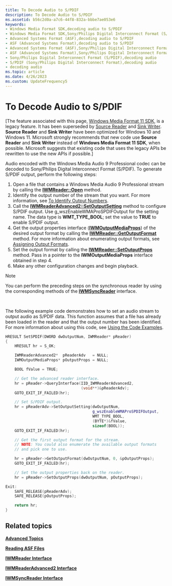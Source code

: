 ```yaml
---
title: To Decode Audio to S/PDIF
description: To Decode Audio to S/PDIF
ms.assetid: b56c2d0a-a7c6-44f8-832a-bbbe7ae053e6
keywords:
- Windows Media Format SDK,decoding audio to S/PDIF
- Windows Media Format SDK,Sony/Philips Digital Interconnect Format (S/PDIF)
- Advanced Systems Format (ASF),decoding audio to S/PDIF
- ASF (Advanced Systems Format),decoding audio to S/PDIF
- Advanced Systems Format (ASF),Sony/Philips Digital Interconnect Format (S/PDIF)
- ASF (Advanced Systems Format),Sony/Philips Digital Interconnect Format (S/PDIF)
- Sony/Philips Digital Interconnect Format (S/PDIF),decoding audio
- S/PDIF (Sony/Philips Digital Interconnect Format),decoding audio
- decoding audio
ms.topic: article
ms.date: 4/26/2023
ms.custom: UpdateFrequency5
---
```


# To Decode Audio to S/PDIF

\[The feature associated with this page, [Windows Media Format 11 SDK](/windows/win32/wmformat/windows-media-format-11-sdk), is a legacy feature. It has been superseded by [Source Reader](/windows/win32/medfound/source-reader) and [Sink Writer](/windows/win32/medfound/sink-writer). **Source Reader** and **Sink Writer** have been optimized for Windows 10 and Windows 11. Microsoft strongly recommends that new code use **Source Reader** and **Sink Writer** instead of **Windows Media Format 11 SDK**, when possible. Microsoft suggests that existing code that uses the legacy APIs be rewritten to use the new APIs if possible.\]

Audio encoded with the Windows Media Audio 9 Professional codec can be decoded to Sony/Philips Digital Interconnect Format (S/PDIF). To generate S/PDIF output, perform the following steps:

1.  Open a file that contains a Windows Media Audio 9 Professional stream by calling the [**IWMReader::Open**](/previous-versions/windows/desktop/api/Wmsdkidl/nf-wmsdkidl-iwmreader-open) method.
2.  Identify the output number of the stream that you want. For more information, see [To Identify Output Numbers](to-identify-output-numbers.md).
3.  Call the [**IWMReaderAdvanced2::SetOutputSetting**](/previous-versions/windows/desktop/api/Wmsdkidl/nf-wmsdkidl-iwmreaderadvanced2-setoutputsetting) method to configure S/PDIF output. Use g\_wszEnableWMAProSPDIFOutput for the setting name. The data type is **WMT\_TYPE\_BOOL**; set the value to **TRUE** to enable S/PDIF output.
4.  Get the output properties interface ([**IWMOutputMediaProps**](/previous-versions/windows/desktop/api/wmsdkidl/nn-wmsdkidl-iwmoutputmediaprops)) of the desired output format by calling the [**IWMReader::GetOutputFormat**](/previous-versions/windows/desktop/api/Wmsdkidl/nf-wmsdkidl-iwmreader-getoutputformat) method. For more information about enumerating output formats, see [Assigning Output Formats](assigning-output-formats.md).
5.  Set the output format by calling the [**IWMReader::SetOutputProps**](/previous-versions/windows/desktop/api/Wmsdkidl/nf-wmsdkidl-iwmreader-setoutputprops) method. Pass in a pointer to the **IWMOutputMediaProps** interface obtained in step 4.
6.  Make any other configuration changes and begin playback.

> [!Note]  
> You can perform the preceding steps on the synchronous reader by using the corresponding methods of the [**IWMSyncReader**](/previous-versions/windows/desktop/api/wmsdkidl/nn-wmsdkidl-iwmsyncreader) interface.

 

The following example code demonstrates how to set an audio stream to output audio as S/PDIF data. This function assumes that a file has already been loaded in the reader and that the output number has been identified. For more information about using this code, see [Using the Code Examples](using-the-code-examples.md).


```C++
HRESULT SetSPDIF(DWORD dwOutputNum, IWMReader* pReader)
{
    HRESULT hr = S_OK;

    IWMReaderAdvanced2*  pReaderAdv   = NULL;
    IWMOutputMediaProps* pOutputProps = NULL; 

    BOOL fValue = TRUE;

    // Get the advanced reader interface.
    hr = pReader->QueryInterface(IID_IWMReaderAdvanced2,
                                 (void**)&pReaderAdv);
    GOTO_EXIT_IF_FAILED(hr);

    // Set S/PDIF output.
    hr = pReaderAdv->SetOutputSetting(dwOutputNum, 
                                      g_wszEnableWMAProSPDIFOutput, 
                                      WMT_TYPE_BOOL, 
                                      (BYTE*)&fValue, 
                                      sizeof(BOOL));
    GOTO_EXIT_IF_FAILED(hr);

    // Get the first output format for the stream.
    // NOTE: You could also enumerate the available output formats
    // and pick one to use.

    hr = pReader->GetOutputFormat(dwOutputNum, 0, &pOutputProps);
    GOTO_EXIT_IF_FAILED(hr);

    // Set the output properties back on the reader.
    hr = pReader->SetOutputProps(dwOutputNum, pOutputProps);

Exit:
    SAFE_RELEASE(pReaderAdv);
    SAFE_RELEASE(pOutputProps);

    return hr;
}
```



## Related topics

<dl> <dt>

[**Advanced Topics**](advanced-topics.md)
</dt> <dt>

[**Reading ASF Files**](reading-asf-files.md)
</dt> <dt>

[**IWMReader Interface**](/previous-versions/windows/desktop/api/wmsdkidl/nn-wmsdkidl-iwmreader)
</dt> <dt>

[**IWMReaderAdvanced2 Interface**](/previous-versions/windows/desktop/api/wmsdkidl/nn-wmsdkidl-iwmreaderadvanced2)
</dt> <dt>

[**IWMSyncReader Interface**](/previous-versions/windows/desktop/api/wmsdkidl/nn-wmsdkidl-iwmsyncreader)
</dt> </dl>

 

 




